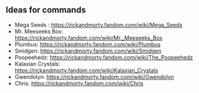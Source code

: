 ## Ideas for commands
- Mega Seeds : https://rickandmorty.fandom.com/wiki/Mega_Seeds
- Mr. Meeseeks Box: https://rickandmorty.fandom.com/wiki/Mr._Meeseeks_Box
- Plumbus: https://rickandmorty.fandom.com/wiki/Plumbus
- Smidgen: https://rickandmorty.fandom.com/wiki/Smidgen
- Poopeehedz: https://rickandmorty.fandom.com/wiki/The_Poopeehedz
- Kalaxian Crystals: https://rickandmorty.fandom.com/wiki/Kalaxian_Crystals
- Gwendolyn: https://rickandmorty.fandom.com/wiki/Gwendolyn
- Chris: https://rickandmorty.fandom.com/wiki/Chris
